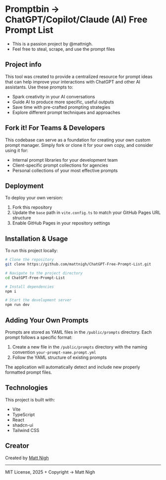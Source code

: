 # Promptbin -> ChatGPT/Copilot/Claude (AI) Free Prompt List

- This is a passion project by @mattnigh.
- Feel free to steal, scrape, and use the prompt files

## Project info

This tool was created to provide a centralized resource for prompt ideas that can help improve your interactions with ChatGPT and other AI assistants. Use these prompts to:

- Spark creativity in your AI conversations
- Guide AI to produce more specific, useful outputs
- Save time with pre-crafted prompting strategies
- Explore different prompt techniques and approaches

## Fork it! For Teams & Developers

This codebase can serve as a foundation for creating your own custom prompt manager. Simply fork or clone it for your own copy, and consider using it for:

- Internal prompt libraries for your development team
- Client-specific prompt collections for agencies
- Personal collections of your most effective prompts

## Deployment

To deploy your own version:

1. Fork this repository
2. Update the `base` path in `vite.config.ts` to match your GitHub Pages URL structure
3. Enable GitHub Pages in your repository settings

## Installation & Usage

To run this project locally:

```sh
# Clone the repository
git clone https://github.com/mattnigh/ChatGPT-Free-Prompt-List.git

# Navigate to the project directory
cd ChatGPT-Free-Prompt-List

# Install dependencies
npm i

# Start the development server
npm run dev
```

## Adding Your Own Prompts

Prompts are stored as YAML files in the `/public/prompts` directory. Each prompt follows a specific format:

1. Create a new file in the `/public/prompts` directory with the naming convention `your-prompt-name.prompt.yml`
2. Follow the YAML structure of existing prompts

The application will automatically detect and include new properly formatted prompt files.

## Technologies

This project is built with:

- Vite
- TypeScript
- React
- shadcn-ui
- Tailwind CSS

## Creator

Created by [Matt Nigh](https://www.mattnigh.net/)

---

MIT License, 2025 + Copyright -> Matt Nigh
